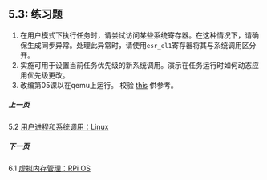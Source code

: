 ## 5.3: 练习题

1. 在用户模式下执行任务时，请尝试访问某些系统寄存器。在这种情况下，请确保生成同步异常。处理此异常时，请使用`esr_el1`寄存器将其与系统调用区分开。
1. 实施可用于设置当前任务优先级的新系统调用。演示在任务运行时如何动态应用优先级更改。
1. 改编第05课以在qemu上运行。 校验 [this](https://github.com/s-matyukevich/raspberry-pi-os/issues/8) 供参考。

##### 上一页

5.2 [用户进程和系统调用：Linux](../../docs/lesson05/linux.md)

##### 下一页

6.1 [虚拟内存管理：RPi OS](../../docs/lesson06/rpi-os.md)
